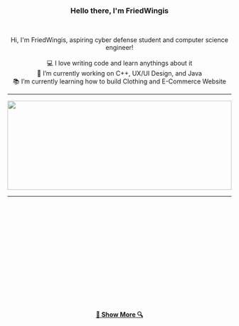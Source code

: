 <h3 align="center">Hello there, I'm FriedWingis</h3>

<br>
<p align="center">
  Hi, I'm FriedWingis, aspiring cyber defense student and computer science engineer!
  <br>
  <br>
  💻 I love writing code and learn anythings about it
  <br>
  🔬 I’m currently working on C++, UX/UI Design, and Java
  <br>
  📚 I’m currently learning how to build Clothing and E-Commerce Website
</p>

<hr>

<a href="https://github.com/anuraghazra/github-readme-stats" title="Go to Source"><img width="100%" height="200" src="https://github-readme-stats.vercel.app/api?username=FriedWingis&show_icons=true&theme=gotham"></a>

<hr>

<br><br><br><br><br><br><br><br><br><br><br><br><br>
<h4 align="center"><a href=https://github.com/FriedWingis?tab=repositories" title="Show Repositories">🔎 Show More 🔍</a></h4>
